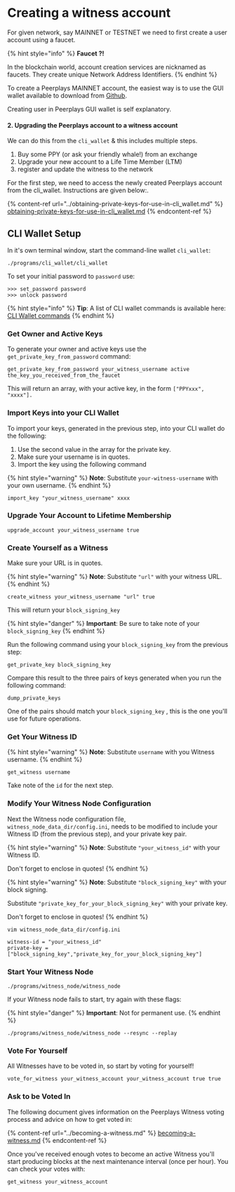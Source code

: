 # Creating a witness account

For given network, say MAINNET or TESTNET we need to first create a user account using a faucet.&#x20;

{% hint style="info" %}
**Faucet ?!**

In the blockchain world, account creation services are nicknamed as faucets. They create unique Network Address Identifiers.
{% endhint %}

To create a Peerplays MAINNET account, the easiest way is to use the GUI wallet available to download from [Github](https://github.com/peerplays-network/peerplays-core-gui/releases).

Creating user in Peerplays GUI wallet is self explanatory.

#### 2. Upgrading the Peerplays account to a witness account

We can do this from the `cli_wallet` & this includes multiple steps.

1. Buy some PPY (or ask your friendly whale!) from an exchange
2. Upgrade your new account to a Life Time Member (LTM)
3. register and update the witness to the network

For the first step, we need to access the newly created Peerplays account from the cli\_wallet. Instructions are given below:.

{% content-ref url="../obtaining-private-keys-for-use-in-cli_wallet.md" %}
[obtaining-private-keys-for-use-in-cli\_wallet.md](../obtaining-private-keys-for-use-in-cli\_wallet.md)
{% endcontent-ref %}



## CLI Wallet Setup

In it's own terminal window, start the command-line wallet `cli_wallet`:

```
./programs/cli_wallet/cli_wallet
```

To set your initial password to `password` use:

```
>>> set_password password
>>> unlock password
```

{% hint style="info" %}
**Tip**: A list of CLI wallet commands is available here:[ ](https://github.com/PBSA/peerplays/blob/master/libraries/wallet/include/graphene/wallet/api\_documentation.hpp)[CLI Wallet commands](https://devs.peerplays.tech/api-reference/wallet-api/wallet-calls)
{% endhint %}

### Get Owner and Active Keys

To generate your owner and active keys use the `get_private_key_from_password` command:

```
get_private_key_from_password your_witness_username active the_key_you_received_from_the_faucet
```

This will return an array, with your active key, in the form `["PPYxxx", "xxxx"].`

### Import Keys into your CLI Wallet

To import your keys, generated in the previous step, into your CLI wallet do the following:

1. Use the second value in the array for the private key.
2. Make sure your username is in quotes.&#x20;
3. Import the key using the following command&#x20;

{% hint style="warning" %}
**Note**: Substitute `your-witness-username` with your own username.
{% endhint %}

```
import_key "your_witness_username" xxxx
```

### Upgrade Your Account to Lifetime Membership

```
upgrade_account your_witness_username true
```

### Create Yourself as a Witness

Make sure your URL is in quotes.&#x20;

{% hint style="warning" %}
**Note**: Substitute `"url"` with your witness URL.
{% endhint %}

```
create_witness your_witness_username "url" true
```

This will return your `block_signing_key`

{% hint style="danger" %}
**Important**: Be sure to take note of  your `block_signing_key`
{% endhint %}

Run the following command using your `block_signing_key` from the previous step:

```
get_private_key block_signing_key
```

Compare this result to the three pairs of keys generated when you run the following command:

```
dump_private_keys
```

One of the pairs should match your `block_signing_key` , this is the one you'll use for future operations.

### Get Your Witness ID

{% hint style="warning" %}
**Note**: Substitute `username` with you Witness username.
{% endhint %}

```
get_witness username 
```

Take note of the `id` for the next step.

### Modify Your Witness Node Configuration

Next the Witness node configuration file, `witness_node_data_dir/config.ini`, needs to be modified to include your Witness ID (from the previous step), and your private key pair.

{% hint style="warning" %}
**Note**: Substitute `"your_witness_id"` with your Witness ID.&#x20;

Don't forget to enclose in quotes!
{% endhint %}

{% hint style="warning" %}
**Note**: Substitute `"block_signing_key"` with your block signing.

Substitute `"private_key_for_your_block_signing_key"` with your private key.

Don't forget to enclose in quotes!
{% endhint %}

```
vim witness_node_data_dir/config.ini

witness-id = "your_witness_id"
private-key = ["block_signing_key","private_key_for_your_block_signing_key"]
```

### Start Your Witness Node

```
./programs/witness_node/witness_node
```

If your Witness node fails to start, try again with these flags:

{% hint style="danger" %}
**Important**: Not for permanent use.
{% endhint %}

```
./programs/witness_node/witness_node --resync --replay
```

### Vote For Yourself

All Witnesses have to be voted in, so start by voting for yourself!

```
vote_for_witness your_witness_account your_witness_account true true
```

### Ask to be Voted In

The following document gives information on the Peerplays Witness voting process and advice on how to get voted in:

{% content-ref url="../becoming-a-witness.md" %}
[becoming-a-witness.md](../becoming-a-witness.md)
{% endcontent-ref %}

Once you've received enough votes to become an active Witness you'll start producing blocks at the next maintenance interval (once per hour). You can check your votes with:

```
get_witness your_witness_account
```

###
